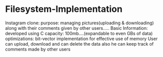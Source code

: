 # Filesystem-Implementation
Instagram clone:  purpose: managing pictures(uploading &amp; downloading) along with their comments given by other users.....  Basic Information: developed using C  capacity: 100mb....(expandable to even GBs of data) optimizations: bit-vector implementation for effective use of memory   User can upload, download and can delete the data also he can keep track of comments made by other users
